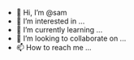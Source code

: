 - 👋 Hi, I’m @sam
- 👀 I’m interested in ... 
- 🌱 I’m currently learning ... 
- 💞️ I’m looking to collaborate on ...
- 📫 How to reach me ...

<!---
shivammishra6422/shivammishra6422 is a ✨ special ✨ repository because its `README.md` (this file) appears on your GitHub profile.
You can click the Preview link to take a look at your changes.
--->
